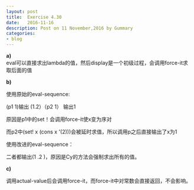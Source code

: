 ```yaml
---
layout: post
title:  Exercise 4.30
date:   2016-11-16
description: Post on 11 November,2016 by Gummary
categories:
- blog
---
```


**a)**     
eval可以直接求出lambda的值，然后display是一个初级过程，会调用force-it求取后面的值

**b)**

使用原始的eval-sequence:

(p1 1)输出 (1.2）（p2 1） 输出1

原因是p1中的set！会调用force-it使x变为序对

而p2中(set! x (cons x '(2)))会被延时求值，所以调用p之后直接输出了x为1

使用改进的eval-sequence：

二者都输出(1 .2 )，原因是Cy的方法会强制求出所有的值。

**c)**

调用actual-value后会调用force-it，而force-it中对常数会直接返回，不会影响。




